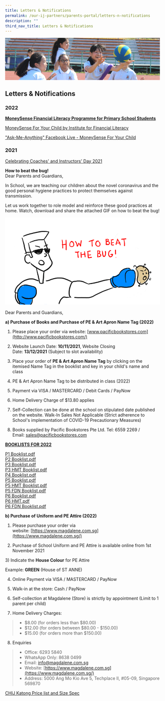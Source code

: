 ```yaml
---
title: Letters & Notifications
permalink: /our-ij-partners/parents-portal/letters-n-notifications
description: ""
third_nav_title: Letters & Notifications
---
```

![](/images/subpage.jpg)

## Letters & Notifications


### 2022


**<u>MoneySense Financial Literacy Programme for Primary School Students</u>**

  

[MoneySense For Your Child by Institute for Financial Literacy](/files/Parents%20Portal/Letters%20and%20Notifications/MoneySense_Primary%20Sch%20EDM%202022_compressed.pdf)  

["Ask-Me-Anything" Facebook Live - MoneySense For Your Child](/files/Parents%20Portal/Letters%20and%20Notifications/AMA%20MoneySense%20For%20Your%20Child.pdf)

### 2021


[Celebrating Coaches' and Instructors' Day 2021](/files/Parents%20Portal/Letters%20and%20Notifications/Appreciate%20Your%20Coach%20sgthankyoucoach.pdf)

  

**How to beat the bug!**<br>
Dear Parents and Guardians,

  

In School, we are teaching our children about the novel coronavirus and the good personal hygiene practices to protect themselves against transmission.

  

Let us work together to role model and reinforce these good practices at home. Watch, download and share the attached GIF on how to beat the bug!

![](/images/good%20personal%20hygiene%20practices.gif)


Dear Parents and Guardians,

  

**a) Purchase of Books and Purchase of PE & Art Apron Name Tag (2022)**

  

1) Please place your order via website: [www.pacificbookstores.com](http://www.pacificbookstores.com/)

2) Website Launch Date: **10/11/2021**, Website Closing Date: **13/12/2021** (Subject to slot availability)

3) Place your order of **PE & Art Apron Name Tag** by clicking on the itemised Name Tag in the booklist and key in your child's name and class

4) PE & Art Apron Name Tag to be distributed in class (2022)

5) Payment via VISA / MASTERCARD / Debit Cards / PayNow

6) Home Delivery Charge of $13.80 applies

7) Self-Collection can be done at the school on stipulated date published on the website. Walk-In Sales Not Applicable (Strict adherence to School's implementation of COVID-19 Precautionary Measures)

8) Books supplied by Pacific Bookstores Pte Ltd. Tel: 6559 2269 / Email: [sales@pacificbookstores.com](mailto:sales@pacificbookstores.com)

  

  

**<u>BOOKLISTS FOR 2022</u>**

[P1 Booklist.pdf](/files/Parents%20Portal/Letters%20and%20Notifications/P1%20Booklist.pdf)<br>
[P2 Booklist.pdf](/files/Parents%20Portal/Letters%20and%20Notifications/P2%20Booklist.pdf)<br>
[P3 Booklist.pdf](/files/Parents%20Portal/Letters%20and%20Notifications/P3%20Booklist.pdf)<br>
[P3 HMT Booklist.pdf](/files/Parents%20Portal/Letters%20and%20Notifications/P3%20HMT%20Booklist.pdf)<br>
[P4 Booklist.pdf](/files/Parents%20Portal/Letters%20and%20Notifications/P4%20Booklist.pdf)<br>
[P5 Booklist.pdf](/files/Parents%20Portal/Letters%20and%20Notifications/P5%20Booklist.pdf)<br>
[P5 HMT Booklist.pdf](/files/Parents%20Portal/Letters%20and%20Notifications/P5%20HMT%20Booklist.pdf)<br>
[P5 FDN Booklist.pdf](/files/Parents%20Portal/Letters%20and%20Notifications/P5%20FDN%20Booklist.pdf)<br>
[P6 Booklist.pdf](/files/Parents%20Portal/Letters%20and%20Notifications/P6%20Booklist.pdf)<br>
[P6 HMT.pdf](/files/Parents%20Portal/Letters%20and%20Notifications/P6%20HMT.pdf)  
[P6 FDN Booklist.pdf](/files/Parents%20Portal/Letters%20and%20Notifications/P6%20FDN%20Booklist.pdf)

  

  

**b) Purchase of Uniform and PE Attire (2022)**

  

1) Please purchase your order via website: [https://www.magdalene.com.sg](https://www.magdalene.com.sg/)

2) Purchase of School Uniform and PE Attire is available online from 1st November 2021

3) Indicate the **House Colour** for PE Attire

  

Example: **GREEN** (House of ST ANNE)

  

4) Online Payment via VISA / MASTERCARD / PayNow

5) Walk-in at the store: Cash / PayNow

6) Self-collection at Magdalene (Store) is strictly by appointment (Limit to 1 parent per child)

7) Home Delivery Charges:

> *   $8.00 (for orders less than $80.00)
> *   $12.00 (for orders between $80.00 - $150.00)
> *   $15.00 (for orders more than $150.00)

8) Enquiries

> *   Office: 6293 5840
> *   WhatsApp Only: 8638 0499
> *   Email: [info@magdalene.com.sg](mailto:info@magdalene.com.sg)
> *   Website: [https://www.magdalene.com.sg](https://www.magdalene.com.sg/)
> *   Address: 5000 Ang Mo Kio Ave 5, Techplace II, #05-09, Singapore 569870

  

[CHIJ Katong Price list and Size Spec](https://www.chijkcp.moe.edu.sg/qql/slot/u495/2022/Our%20IJ%20Partners/Letters%20&%20Notifications/CHIJ%20Katong%20Price%20list%20and%20Size%20Spec.pdf)